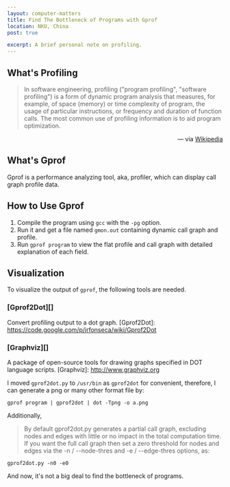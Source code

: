 ```yaml
---
layout: computer-matters
title: Find The Bottleneck of Programs with Gprof
location: NKU, China
post: true

excerpt: A brief personal note on profiling.
---
```


What's Profiling
----------------

> In software engineering, profiling ("program profiling", "software
> profiling") is a form of dynamic program analysis that measures, for
> example, of space (memory) or time complexity of program, the usage of
> particular instructions, or frequency and duration of function calls.
> The most common use of profiling information is to aid program
> optimization.

<p style="text-align:right">
&#8212; via <a href='http://en.wikipedia.org/wiki/Software_performance_analysis'>Wikipedia</a>
</p>


What's Gprof
------------

Gprof is a performance analyzing tool, aka, profiler, which can display
call graph profile data.


How to Use Gprof
----------------

1. Compile the program using `gcc` with the `-pg` option.
2. Run it and get a file named `gmon.out` containing dynamic call graph
   and profile.
3. Run `gprof program` to view the flat profile and call graph with
   detailed explanation of each field.


Visualization
-------------

To visualize the output of `gprof`, the following tools are needed.

### [Gprof2Dot][] ###
Convert profiling output to a dot graph.
[Gprof2Dot]: https://code.google.com/p/jrfonseca/wiki/Gprof2Dot

### [Graphviz][] ###
A package of open-source tools for drawing graphs specified in DOT
language scripts.
[Graphviz]: http://www.graphviz.org

I moved `gprof2dot.py` to `/usr/bin` as `gprof2dot` for convenient,
therefore, I can generate a png or many other format file by:

    gprof program | gprof2dot | dot -Tpng -o a.png

Additionally,

> By default gprof2dot.py generates a partial call graph, excluding
> nodes and edges with little or no impact in the total computation
> time. If you want the full call graph then set a zero threshold for
> nodes and edges via the -n / --node-thres and -e / --edge-thres
> options, as:

    gprof2dot.py -n0 -e0

And now, it's not a big deal to find the bottleneck of programs.
